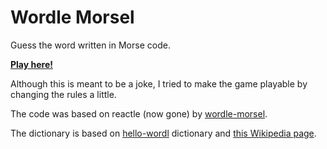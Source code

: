 # Wordle Morsel

Guess the word written in Morse code.

[**Play here!**](https://wordle-morsel.github.io/morsel/)

Although this is meant to be a joke, I tried to make the game playable by changing the rules a little.

The code was based on reactle (now gone) by [wordle-morsel](https://github.com/wordle-morsel/).

The dictionary is based on [hello-wordl](https://github.com/lynn/hello-wordl) dictionary and [this Wikipedia page](https://en.wikipedia.org/wiki/Prosigns_for_Morse_code).
